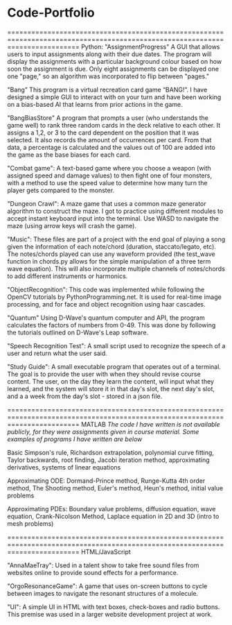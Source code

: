 ﻿# Code-Portfolio

==============================================================================================================================
Python:
"AssignmentProgress"
A GUI that allows users to input assignments along with their due dates.  The program will display the assignments with a particular background colour based on how soon the assignment is due. Only eight assignments can be displayed one one "page," so an algorithm was incorporated to flip between "pages."

"Bang"
This program is a virtual recreation card game “BANG!”. 
I have designed a simple GUI to interact with on your turn and have been working on a bias-based AI that learns from prior actions in the game.  

"BangBiasStore"
A program that prompts a user (who understands the game well)  to rank three random cards in the deck relative to each other.  It assigns a 1,2, or 3 to the card dependent on the position that it was selected. It also records the amount of occurrences per card.  From that data, a percentage is calculated and the values out of 100 are added into the game as the base biases for each card.

"Combat game":
A text-based game where you choose a weapon (with assigned speed and damage values) to then fight one of four monsters, with a method to use the speed value to determine how many turn the player gets compared to the monster.

"Dungeon Crawl":
A maze game that uses a common maze generator algorithm to construct the maze. I got to practice using different modules to accept instant keyboard input into the terminal. 
Use WASD to navigate the maze (using arrow keys will crash the game).

"Music":
These files are part of a project with the end goal of playing a song given the information of each note/chord (duration, staccato/legato, etc). The notes/chords played can use any waveform provided (the test_wave function in chords.py allows for the simple manipulation of a three term wave equation). This will also incorporate multiple channels of notes/chords to add different instruments or harmonics.

"ObjectRecognition":
This code was implemented while following the OpenCV tutorials by PythonProgramming.net.  It is used for real-time image processing, and for face and object recognition using haar cascades. 

"Quantum"
Using D-Wave's quantum computer and API, the program calculates the factors of numbers from 0-49. This was done by following the tutorials outlined on D-Wave's Leap software. 

"Speech Recognition Test":
A small script used to recognize the speech of a user and return what the user said.

"Study Guide":
A small executable program that operates out of a terminal.  The goal is to provide the user with when they should revise course content. The user, on the day they learn the content, will input what they learned, and the system will store it in that day's slot, the next day's slot, and a a week from the day's slot - stored in a json file.

==============================================================================================================================
MATLAB
*The code I have written is not available publicly, for they were assignments given in course material. Some examples of programs I have written are below*

Basic
Simpson's rule, Richardson extrapolation, polynomial curve fitting, Taylor backwards, root finding, Jacobi iteration method, approximating derivatives, systems of linear equations

Approximating ODE:
Dormand-Prince method, Runge-Kutta 4th order method, The Shooting method, Euler's method, Heun's method, initial value problems

Approximating PDEs:
Boundary value problems, diffusion equation, wave equation, Crank-Nicolson Method, Laplace equation in 2D and 3D (intro to mesh problems)

==============================================================================================================================
HTML/JavaScript

"AnnaMaeTray":
Used in a talent show to take free sound files from websites online to provide sound effects for a performance. 

"OrgoResonanceGame":
A game that uses on-screen buttons to cycle between images to navigate the resonant structures of a molecule. 

"UI":
A simple UI in HTML with text boxes, check-boxes and radio buttons. This premise was used in a larger website development project at work. 
